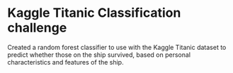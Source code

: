 # Kaggle Titanic Classification challenge

Created a random forest classifier to use with the Kaggle Titanic dataset to predict whether those on the ship survived, based on personal characteristics and features of the ship.
